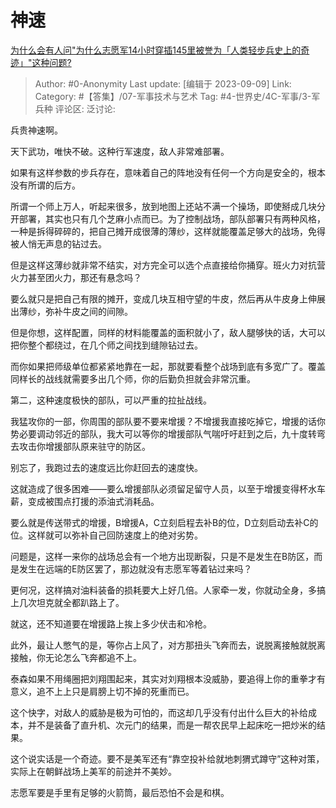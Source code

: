 # 神速
[为什么会有人问"为什么志愿军14小时穿插145里被誉为「人类轻步兵史上的奇迹」"这种问题?](https://www.zhihu.com/question/619499742/answer/3203836892)

> Author: #0-Anonymity
> Last update: [编辑于 2023-09-09]
> Link:
> Category: #【答集】/07-军事技术与艺术
> Tag: #4-世界史/4C-军事/3-军兵种
> 评论区:
> 泛讨论:

兵贵神速啊。

天下武功，唯快不破。这种行军速度，敌人非常难部署。

如果有这样参数的步兵存在，意味着自己的阵地没有任何一个方向是安全的，根本没有所谓的后方。

所谓一个师上万人，听起来很多，放到地图上还站不满一个操场，即使掰成几块分开部署，其实也只有几个芝麻小点而已。为了控制战场，部队部署只有两种风格，一种是拆得碎碎的，把自己摊开成很薄的薄纱，这样就能覆盖足够大的战场，免得被人悄无声息的钻过去。

但是这样这薄纱就非常不结实，对方完全可以选个点直接给你捅穿。班火力对抗营火力甚至团火力，那还有悬念吗？

要么就只是把自己有限的摊开，变成几块互相守望的牛皮，然后再从牛皮身上伸展出薄纱，弥补牛皮之间的间隙。

但是你想，这样配置，同样的材料能覆盖的面积就小了，敌人腿够快的话，大可以把你整个都绕过，在几个师之间找到缝隙钻过去。

而你如果把师级单位都紧紧地靠在一起，那就要看整个战场到底有多宽广了。覆盖同样长的战线就需要多出几个师，你的后勤负担就会非常沉重。

第二，这种速度极快的部队，可以严重的拉扯战线。

我猛攻你的一部，你周围的部队要不要来增援？不增援我直接吃掉它，增援的话你势必要调动邻近的部队，我大可以等你的增援部队气喘吁吁赶到之后，九十度转弯去攻击你增援部队原来驻守的防区。

别忘了，我跑过去的速度远比你赶回去的速度快。

这就造成了很多困难——要么增援部队必须留足留守人员，以至于增援变得杯水车薪，变成被围点打援的添油式消耗品。

要么就是传送带式的增援，B增援A，C立刻启程去补B的位，D立刻启动去补C的位。这样就可以弥补自己回防速度上的绝对劣势。

问题是，这样一来你的战场总会有一个地方出现断裂，只是不是发生在B防区，而是发生在远端的E防区罢了，那边就没有志愿军等着钻过来吗？

更何况，这样搞对油料装备的损耗要大上好几倍。人家牵一发，你就动全身，多搞上几次坦克就全都趴路上了。

就这，还不知道要在增援路上挨上多少伏击和冷枪。

此外，最让人憋气的是，等你占上风了，对方那扭头飞奔而去，说脱离接触就脱离接触，你无论怎么飞奔都追不上。

泰森如果不用绳圈把刘翔围起来，其实对刘翔根本没威胁，要追得上你的重拳才有意义，追不上上只是肩膀上切不掉的死重而已。

这个快字，对敌人的威胁是极为可怕的，而这却几乎没有付出什么巨大的补给成本，并不是装备了直升机、次元门的结果，而是一帮农民早上起床吃一把炒米的结果。

这个说实话是一个奇迹。要不是美军还有“靠空投补给就地刺猬式蹲守”这种对策，实际上在朝鲜战场上美军的前途并不美妙。

志愿军要是手里有足够的火箭筒，最后恐怕不会是和棋。

